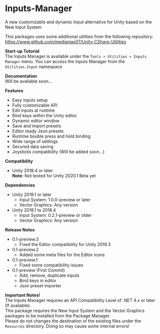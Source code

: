 # Inputs-Manager
A new customizable and dynamic Input alternative for Unity based on the New Input System

This packages uses some additional utilities from the following repository: https://www.github.com/mediamax07/Unity-CSharp-Utilities

<b>Start-up Tutorial</b><br/>
The Inputs Manager is available under the `Tools > Utilities > Inputs Manager` menu.
You can access the Inputs Manager from the `Utilities.Input` namespace

<b>Documentation</b><br/>
Will be available soon...

<b>Features</b>
- Easy inputs setup
- Fully customizable API
- Edit inputs at runtime
- Bind keys within the Unity editor
- Dynamic editor window
- Save and import presets
- Editor ready Json presets
- Runtime bouble press and hold binding
- Wide range of settings
- Secured data saving
- Joysticks compatibility (Will be added soon...)

<b>Compatibility</b><br/>
- Unity 2018.4 or later<br/>
<b>Note</b>: Not tested for Unity 2020.1 Beta yet

<b>Dependencies</b>
- Unity 2019.1 or later
	- Input System: 1.0.0-preview or later
	- Vector Graphics: Any version
- Unity 2018.1 to 2018.4
	- Input System: 0.2.1-preview or older
	- Vector Graphics: Any version

<b>Release Notes</b>
- 0.1-preview.3
	- Fixed the Editor compatibility for Unity 2019.3
- 0.1-preview.2
	- Added some meta files for the Editor icons
- 0.1-preview.1
	- Fixed some compatibility issues
- 0.1-preview (First Commit)<br/>
	- Add, remove, duplicate inputs
	- Bind keys in editor
	- Json preset importer

<b>Important Notes!</b><br/>
The Inputs Manager requires an API Compatibility Level of .NET 4.x or later (If available).<br/>
This package requires the New Input System and the Vector Graphics packages to be installed from the Package Manager.<br/>
Please do not changes the destination of the existing files under the `Resources` directory. Doing so may cause some internal errors!
